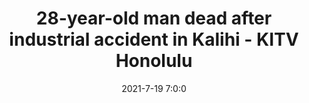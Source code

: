 ---
"title": "28-year-old man dead after industrial accident in Kalihi - KITV Honolulu"
"date": "2021-7-19 7:0:0"
"feed_name": "GOOGLENEWSINDUSTRIAL"
"feed_website": "https://news.google.com/search?q=industrial%2Bincident&hl=en-US&gl=US&ceid=US:en"
"feed_rss": "https://news.google.com/rss/search?q=industrial%2Bincident&hl=en-US&gl=US&ceid=US:en"
"link": "https://www.kitv.com/story/44335815/28yearold-man-dead-after-industrial-accident-in-kalihi"
"file": "_posts/2021-1-1-9c96a3651f2883dad7da0b1e64ca261a38ce780b.md"
"accident": "1"
"drilling": "1"
---